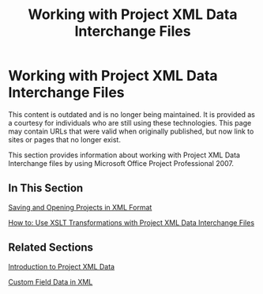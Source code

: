 ﻿---
title: Working with Project XML Data Interchange Files
TOCTitle: Working with Project XML Data Interchange Files
ms:assetid: 3aa2f971-417a-4720-a4d1-20008ea76313
ms:mtpsurl: https://msdn.microsoft.com/en-us/library/Bb968469(v=office.12)
ms:contentKeyID: 13188161
ms.date: 05/05/2014
mtps_version: v=office.12
f1_keywords:
- XML and Project
- XML schema [Project 2007]
- Project 2007 XML
---

# Working with Project XML Data Interchange Files

This content is outdated and is no longer being maintained. It is provided as a courtesy for individuals who are still using these technologies. This page may contain URLs that were valid when originally published, but now link to sites or pages that no longer exist.

This section provides information about working with Project XML Data Interchange files by using Microsoft Office Project Professional 2007.

## In This Section

[Saving and Opening Projects in XML Format](bb968621\(v=office.12\).md)

[How to: Use XSLT Transformations with Project XML Data Interchange Files](bb968529\(v=office.12\).md)

## Related Sections

[Introduction to Project XML Data](bb968652\(v=office.12\).md)

[Custom Field Data in XML](bb968687\(v=office.12\).md)

